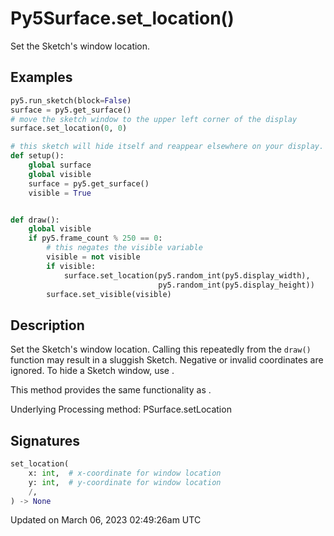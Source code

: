 # Py5Surface.set_location()

Set the Sketch's window location.

## Examples

<div class="example-table">

<div class="example-row"><div class="example-cell-image">

</div><div class="example-cell-code">

```python
py5.run_sketch(block=False)
surface = py5.get_surface()
# move the sketch window to the upper left corner of the display
surface.set_location(0, 0)
```

</div></div>

<div class="example-row"><div class="example-cell-image">

</div><div class="example-cell-code">

```python
# this sketch will hide itself and reappear elsewhere on your display.
def setup():
    global surface
    global visible
    surface = py5.get_surface()
    visible = True


def draw():
    global visible
    if py5.frame_count % 250 == 0:
        # this negates the visible variable
        visible = not visible
        if visible:
            surface.set_location(py5.random_int(py5.display_width),
                                 py5.random_int(py5.display_height))
        surface.set_visible(visible)
```

</div></div>

</div>

## Description

Set the Sketch's window location. Calling this repeatedly from the `draw()` function may result in a sluggish Sketch. Negative or invalid coordinates are ignored. To hide a Sketch window, use [](py5surface_set_visible).

This method provides the same functionality as [](sketch_window_move).

Underlying Processing method: PSurface.setLocation

## Signatures

```python
set_location(
    x: int,  # x-coordinate for window location
    y: int,  # y-coordinate for window location
    /,
) -> None
```

Updated on March 06, 2023 02:49:26am UTC
